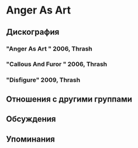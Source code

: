 # Anger As Art



## Дискография

### "Anger As Art " 2006, Thrash



### "Callous And Furor " 2006, Thrash



### "Disfigure" 2009, Thrash




## Отношения с другими группами


## Обсуждения


## Упоминания

